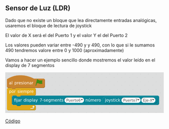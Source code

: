 ## Sensor de Luz (LDR)

Dado que no existe un bloque que lea directamente entradas analógicas, usaremos el bloque de lectura de joystick

El valor de X será el del Puerto 1 y el valor Y el del Puerto 2

Los valores pueden variar entre -490 y y 490, con lo que si le sumamos 490 tendremos valore entre 0 y 1000 (aproximadamente)

Vamos a hacer un ejemplo sencillo donde mostremos el valor leído en el display de 7 segmentos

![SensorLuz_7Segmentos](../images/SensorLuz_7Segmentos.png)

[Código](../Ejemplos/SensorLuz_LDR.sb2)
